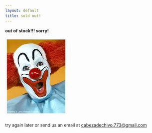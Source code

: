 ```yaml
---
layout: default
title: sold out!
---
```


**out of stock!!! sorry!**

![](/assets/img/b.png)

try again later or send us an email at <a href="mailto:cabezadechivo.773@gmail.com">cabezadechivo.773@gmail.com</a>
